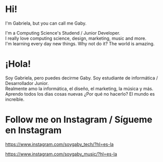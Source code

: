 # Hi!
I'm Gabriela, but you can call me Gaby.

I'm a Computing Science's Studend / Junior Developer.       
I really love computing science, design, marketing, music and more.     
I'm learning every day new things. Why not do it? The world is amazing.     

# ¡Hola!
Soy Gabriela, pero puedes decirme Gaby.
Soy estudiante de informática / Desarrollador Junior.     
Realmente amo la informática, el diseño, el marketing, la música y más.     
Aprendo todos los dias cosas nuevas ¿Por qué no hacerlo? El mundo es increíble.

# Follow me on Instagram / Sígueme en Instagram
https://www.instagram.com/soygaby_tech/?hl=es-la     

https://www.instagram.com/soygaby_music/?hl=es-la
